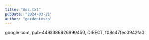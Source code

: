 ```yaml
---
title: "Ads.txt"
pubDate: "2024-03-21"
author: "gardentesrp"
---
```


google.com, pub-4493386926990450, DIRECT, f08c47fec0942fa0

